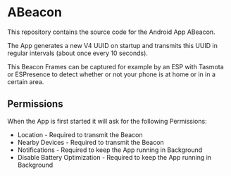 # ABeacon

This repository contains the source code for the Android App ABeacon.

The App generates a new V4 UUID on startup and transmits this UUID in regular intervals (about once every 10 seconds).

This Beacon Frames can be captured for example by an ESP with Tasmota or ESPresence to detect whether or not your phone is at home or in in a certain area.

## Permissions
When the App is first started it will ask for the following Permissions:

* Location - Required to transmit the Beacon
* Nearby Devices - Required to transmit the Beacon
* Notifications - Required to keep the App running in Background
* Disable Battery Optimization - Required to keep the App running in Background
